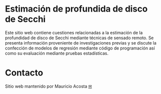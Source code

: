# Estimación de profundida de disco de Secchi

Este sitio web contiene cuestiones relacionadas a la estimación de la profundidad de disco de Secchi mediante técnicas de sensado remoto. Se presenta información proveniente de investigaciones previas y se discute la confección de modelos de regresión  mediante código de programación así como su evaluación mediante pruebas estadísticas.

# Contacto

Sitio web mantenido por Mauricio Acosta [✉](mailto:mauriba491@gmail.com)
